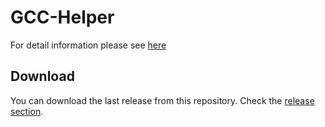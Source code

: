 # GCC-Helper

For detail information please see [here](GCC-Helper/README.md)

## Download

You can download the last release from this repository. Check the [release section](https://github.com/andre0707/GCC-Helper/releases).
